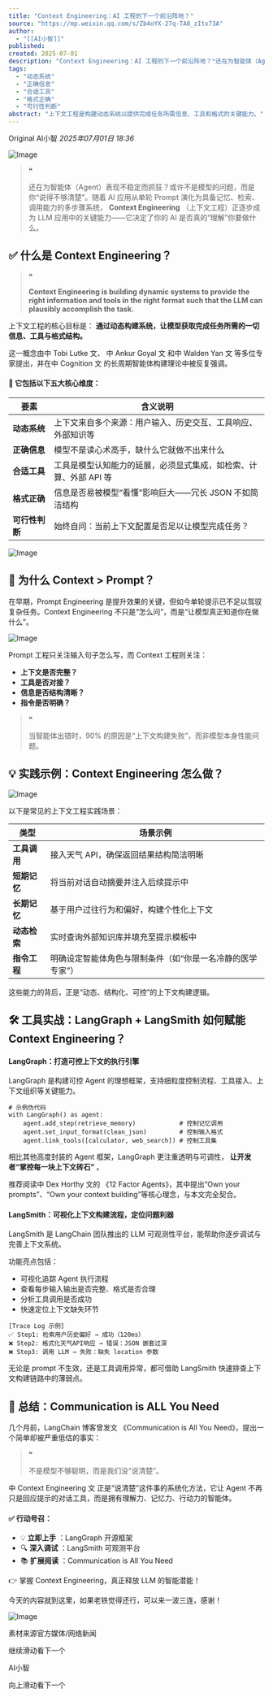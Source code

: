 ```yaml
---
title: "Context Engineering：AI 工程的下一个前沿阵地？"
source: "https://mp.weixin.qq.com/s/Zb4oYX-27q-TA8_zItx73A"
author:
  - "[[AI小智]]"
published:
created: 2025-07-01
description: "Context Engineering：AI 工程的下一个前沿阵地？❝还在为智能体（Agent）表现不稳定而抓狂？"
tags:
  - "动态系统"
  - "正确信息"
  - "合适工具"
  - "格式正确"
  - "可行性判断"
abstract: "上下文工程是构建动态系统以提供完成任务所需信息、工具和格式的关键能力。"
---
```

Original AI小智 *2025年07月01日 18:36*

![Image](https://mmbiz.qpic.cn/mmbiz_jpg/Ea6oETrjsvicvKmWP3UbYJ1eqlRKVOiavbEbPlCUxKmcM7msJnl0Hicibf5qmbN1TuZKuzGep6so1cIdc25SvT8KGg/640?wx_fmt=jpeg&from=appmsg&watermark=1&tp=webp&wxfrom=5&wx_lazy=1)

  

> ❝
> 
> 还在为智能体（Agent）表现不稳定而抓狂？或许不是模型的问题，而是你“说得不够清楚”。随着 AI 应用从单轮 Prompt 演化为具备记忆、检索、调用能力的多步骤系统， **Context Engineering** （上下文工程）正逐步成为 LLM 应用中的关键能力——它决定了你的 AI 是否真的“理解”你要做什么。

## ✅ 什么是 Context Engineering？

> ❝
> 
> **Context Engineering is building dynamic systems to provide the right information and tools in the right format such that the LLM can plausibly accomplish the task.**

上下文工程的核心目标是： **通过动态构建系统，让模型获取完成任务所需的一切信息、工具与格式结构。**

这一概念由中 Tobi Lutke 文、 中 Ankur Goyal 文 和中 Walden Yan 文 等多位专家提出，并在中 Cognition 文 的长周期智能体构建理论中被反复强调。

#### 🧩 它包括以下五大核心维度：

| 要素 | 含义说明 |
| --- | --- |
| **动态系统** | 上下文来自多个来源：用户输入、历史交互、工具响应、外部知识等 |
| **正确信息** | 模型不是读心术高手，缺什么它就做不出来什么 |
| **合适工具** | 工具是模型认知能力的延展，必须显式集成，如检索、计算、外部 API 等 |
| **格式正确** | 信息是否易被模型“看懂”影响巨大——冗长 JSON 不如简洁结构 |
| **可行性判断** | 始终自问：当前上下文配置是否足以让模型完成任务？ |

![Image](https://mmbiz.qpic.cn/mmbiz_jpg/Ea6oETrjsvicvKmWP3UbYJ1eqlRKVOiavbW4L4sBUVcUsf3I5euyicicndiaArGG7F025lsc4HtucBjdd3vESZhG71Q/640?wx_fmt=jpeg&from=appmsg&watermark=1&tp=webp&wxfrom=5&wx_lazy=1)

## 🤔 为什么 Context > Prompt？

在早期，Prompt Engineering 是提升效果的关键，但如今单轮提示已不足以驾驭复杂任务。Context Engineering 不只是“怎么问”，而是“让模型真正知道你在做什么”。

![Image](https://mp.weixin.qq.com/s/www.w3.org/2000/svg'%20xmlns:xlink='http://www.w3.org/1999/xlink'%3E%3Ctitle%3E%3C/title%3E%3Cg%20stroke='none'%20stroke-width='1'%20fill='none'%20fill-rule='evenodd'%20fill-opacity='0'%3E%3Cg%20transform='translate(-249.000000,%20-126.000000)'%20fill='%23FFFFFF'%3E%3Crect%20x='249'%20y='126'%20width='1'%20height='1'%3E%3C/rect%3E%3C/g%3E%3C/g%3E%3C/svg%3E)

Prompt 工程只关注输入句子怎么写，而 Context 工程则关注：

- **上下文是否完整？**
- **工具是否对接？**
- **信息是否结构清晰？**
- **指令是否明确？**

> ❝
> 
> 当智能体出错时，90% 的原因是“上下文构建失败”，而非模型本身性能问题。

## 💡 实践示例：Context Engineering 怎么做？

![Image](https://mp.weixin.qq.com/s/www.w3.org/2000/svg'%20xmlns:xlink='http://www.w3.org/1999/xlink'%3E%3Ctitle%3E%3C/title%3E%3Cg%20stroke='none'%20stroke-width='1'%20fill='none'%20fill-rule='evenodd'%20fill-opacity='0'%3E%3Cg%20transform='translate(-249.000000,%20-126.000000)'%20fill='%23FFFFFF'%3E%3Crect%20x='249'%20y='126'%20width='1'%20height='1'%3E%3C/rect%3E%3C/g%3E%3C/g%3E%3C/svg%3E)

以下是常见的上下文工程实践场景：

| 类型 | 场景示例 |
| --- | --- |
| **工具调用** | 接入天气 API，确保返回结果结构简洁明晰 |
| **短期记忆** | 将当前对话自动摘要并注入后续提示中 |
| **长期记忆** | 基于用户过往行为和偏好，构建个性化上下文 |
| **动态检索** | 实时查询外部知识库并填充至提示模板中 |
| **指令工程** | 明确设定智能体角色与限制条件（如“你是一名冷静的医学专家”） |

这些能力的背后，正是“动态、结构化、可控”的上下文构建逻辑。

## 🛠️ 工具实战：LangGraph + LangSmith 如何赋能 Context Engineering？

#### LangGraph：打造可控上下文的执行引擎

LangGraph 是构建可控 Agent 的理想框架，支持细粒度控制流程、工具接入、上下文组织等关键能力。

```
# 示例伪代码
with LangGraph() as agent:
    agent.add_step(retrieve_memory)            # 控制记忆调用
    agent.set_input_format(clean_json)         # 控制输入格式
    agent.link_tools([calculator, web_search]) # 控制工具集
```

相比其他高度封装的 Agent 框架，LangGraph 更注重透明与可调性， **让开发者“掌控每一块上下文砖石”** 。

推荐阅读中 Dex Horthy 文的 《12 Factor Agents》，其中提出“Own your prompts”、“Own your context building”等核心理念，与本文完全契合。

#### LangSmith：可视化上下文构建流程，定位问题利器

LangSmith 是 LangChain 团队推出的 LLM 可观测性平台，能帮助你逐步调试与完善上下文系统。

功能亮点包括：

- 可视化追踪 Agent 执行流程
- 查看每步输入输出是否完整、格式是否合理
- 分析工具调用是否成功
- 快速定位上下文缺失环节
```
[Trace Log 示例]
✅ Step1: 检索用户历史偏好 → 成功（120ms）
❌ Step2: 格式化天气API响应 → 错误：JSON 嵌套过深
❌ Step3: 调用 LLM → 失败：缺失 location 参数
```

无论是 prompt 不生效，还是工具调用异常，都可借助 LangSmith 快速排查上下文构建链路中的薄弱点。

## 🧭 总结：Communication is ALL You Need

几个月前，LangChain 博客曾发文 《Communication is All You Need》，提出一个简单却被严重低估的事实：

> ❝
> 
> 不是模型不够聪明，而是我们没“说清楚”。

中 Context Engineering 文 正是“说清楚”这件事的系统化方法，它让 Agent 不再只是回应提示的对话工具，而是拥有理解力、记忆力、行动力的智能体。

#### ✅ 行动号召：

- 💡 **立即上手** ：LangGraph 开源框架
- 🔍 **深入调试** ：LangSmith 可观测平台
- 📚 **扩展阅读** ：Communication is All You Need

👉 掌握 Context Engineering，真正释放 LLM 的智能潜能！

今天的内容就到这里，如果老铁觉得还行，可以来一波三连，感谢！

![Image](https://mp.weixin.qq.com/s/www.w3.org/2000/svg'%20xmlns:xlink='http://www.w3.org/1999/xlink'%3E%3Ctitle%3E%3C/title%3E%3Cg%20stroke='none'%20stroke-width='1'%20fill='none'%20fill-rule='evenodd'%20fill-opacity='0'%3E%3Cg%20transform='translate(-249.000000,%20-126.000000)'%20fill='%23FFFFFF'%3E%3Crect%20x='249'%20y='126'%20width='1'%20height='1'%3E%3C/rect%3E%3C/g%3E%3C/g%3E%3C/svg%3E)

素材来源官方媒体/网络新闻

继续滑动看下一个

AI小智

向上滑动看下一个